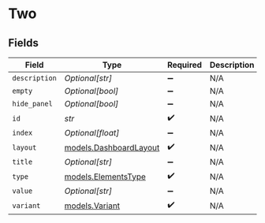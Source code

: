 # Two


## Fields

| Field                                                  | Type                                                   | Required                                               | Description                                            |
| ------------------------------------------------------ | ------------------------------------------------------ | ------------------------------------------------------ | ------------------------------------------------------ |
| `description`                                          | *Optional[str]*                                        | :heavy_minus_sign:                                     | N/A                                                    |
| `empty`                                                | *Optional[bool]*                                       | :heavy_minus_sign:                                     | N/A                                                    |
| `hide_panel`                                           | *Optional[bool]*                                       | :heavy_minus_sign:                                     | N/A                                                    |
| `id`                                                   | *str*                                                  | :heavy_check_mark:                                     | N/A                                                    |
| `index`                                                | *Optional[float]*                                      | :heavy_minus_sign:                                     | N/A                                                    |
| `layout`                                               | [models.DashboardLayout](../models/dashboardlayout.md) | :heavy_check_mark:                                     | N/A                                                    |
| `title`                                                | *Optional[str]*                                        | :heavy_minus_sign:                                     | N/A                                                    |
| `type`                                                 | [models.ElementsType](../models/elementstype.md)       | :heavy_check_mark:                                     | N/A                                                    |
| `value`                                                | *Optional[str]*                                        | :heavy_minus_sign:                                     | N/A                                                    |
| `variant`                                              | [models.Variant](../models/variant.md)                 | :heavy_check_mark:                                     | N/A                                                    |